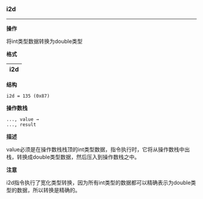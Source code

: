 ### i2d

----

**操作**

将int类型数据转换为double类型

**格式**

|i2d|
|--------:|

**结构**
```
i2d = 135 (0x87)
```

**操作数栈**
```
..., value →
..., result
```

**描述**

value必须是在操作数栈栈顶的int类型数据，指令执行时，它将从操作数栈中出栈，转换成double类型数据，然后压入到操作数栈之中。

**注意**

i2d指令执行了宽化类型转换，因为所有int类型的数据都可以精确表示为double类型的数据，所以转换是精确的。
